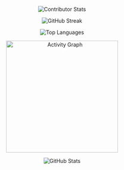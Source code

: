 <p align="center">
  <img src="https://github-contributor-stats.vercel.app/api?username=subashbaniyaa&limit=5&theme=dark&combine_all_yearly_contributions=true" alt="Contributor Stats" />
</p>

<p align="center">
  <img src="https://github-readme-streak-stats.herokuapp.com/?user=subashbaniyaa&theme=dark" alt="GitHub Streak" />
</p>

<p align="center">
  <img src="https://github-readme-stats.vercel.app/api/top-langs?username=subashbaniyaa&show_icons=true&locale=en&layout=donut-vertical&theme=dark" alt="Top Languages" />
</p>

<p align="center">
  <img src="https://github-readme-activity-graph.vercel.app/graph?username=subashbaniyaa&radius=16&theme=github&area=true&order=5" height="300" alt="Activity Graph" />
</p>

<p align="center">
  <img src="https://github-readme-stats.vercel.app/api?username=subashbaniyaa&show_icons=true&locale=en&theme=dark" alt="GitHub Stats" />
</p>
